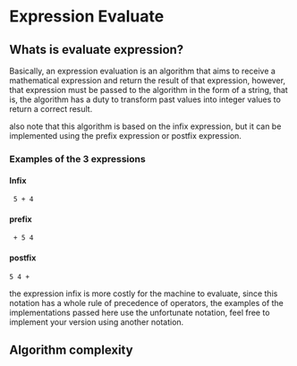 # Expression Evaluate

## Whats is evaluate expression?

Basically, an expression evaluation is an algorithm that aims to receive a mathematical expression and return the result of that expression, however, that expression must be passed to the algorithm in the form of a string, that is, the algorithm has a duty to transform past values into integer values to return a correct result.

also note that this algorithm is based on the infix expression, but it can be implemented using the prefix expression or postfix expression.

### Examples of the 3 expressions

#### Infix

`` 5 + 4``

#### prefix

`` + 5 4``

#### postfix

`` 5 4 + ``

the expression infix is more costly for the machine to evaluate, since this notation has a whole rule of precedence of operators, the examples of the implementations passed here use the unfortunate notation, feel free to implement your version using another notation.
## Algorithm complexity
